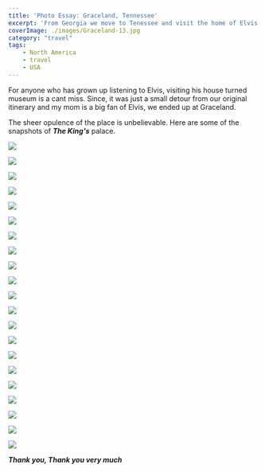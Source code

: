 ```yaml
---
title: 'Photo Essay: Graceland, Tennessee'
excerpt: 'From Georgia we move to Tenessee and visit the home of Elvis Presley. Next on the Photo Series of The USA roadtrip: Graceland'
coverImage: ./images/Graceland-13.jpg
category: "travel"
tags:
    - North America
    - travel
    - USA
---
```


For anyone who has grown up listening to Elvis, visiting his house turned museum is a cant miss. Since, it was just a small detour from our original itinerary and my mom is a big fan of Elvis, we ended up at Graceland.

The sheer opulence of the place is unbelievable. Here are some of the snapshots of _**The King's**_ palace.

![](./images/Graceland-1.jpg)

![](./images/Graceland-2.jpg)

![](./images/Graceland-3.jpg)

![](./images/Graceland-4.jpg)

![](./images/Graceland-5.jpg)

![](./images/Graceland-6.jpg)

![](./images/Graceland-7.jpg)

![](./images/Graceland-8.jpg)

![](./images/Graceland-9.jpg)

![](./images/Graceland-10.jpg)

![](./images/Graceland-11.jpg)

![](./images/Graceland-12.jpg)

![](./images/Graceland-13.jpg)

![](./images/Graceland-14.jpg)

![](./images/Graceland-15.jpg)

![](./images/Graceland-16.jpg)

![](./images/Graceland-17.jpg)

![](./images/Graceland-18.jpg)

![](./images/Graceland-19.jpg)

![](./images/Graceland-20.jpg)

![](./images/Graceland-21.jpg)

_**Thank you, Thank you very much**_
